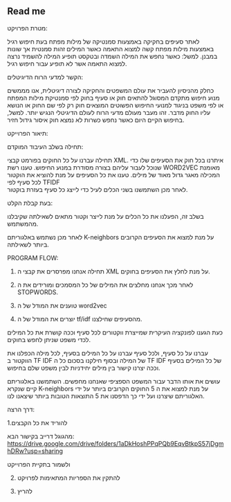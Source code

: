 ## **Read me**
מטרת הפרויקט:

 לאתר סעיפים בחקיקה באמצעות סמנטיקה של מילות מפתח
בעת חיפוש רגיל באמצעות מילות מפתח קשה למצוא התאמה כאשר המילים זהות סמנטית אך שונות במבנן. למשל: כאשר נחפש את המילה השמדה ובטקסט תופיע המילה להשמיד נרצה למצוא התאמה אשר לא תופיע עבור חיפוש רגיל.

הקשר למדעי הרוח הדיגיטלים:

כחלק מהניסיון להעביר את עולם המשפטים והחקיקה לצורה דיגיטלית, אנו מממשים מנוע חיפוש מתקדם המסוגל להתאים חוק או סעיף בחוק לפי סמנטיקת מילות המפתח או לפי משפט בניגוד למנועי החיפוש הפשוטים המוצאים חוק רק לפי שם החוק או הנושא עליו החוק מדבר. זהו מעבר מעולם מדעי הרוח לעולם הדיגיטלי הנגיש יותר. למשל, בחיפוש הקיים היום כאשר נחפש כשרות לא נמצא חוק איסור גידול חזיר.

תיאור הפרוייקט:

תחילה בשלב העיבוד המוקדם:

תחילה עברנו על כל החוקים בפורמט קבצי XML. איתרנו בכל חוק את הסעיפים שלו כדי שנוכל לעבור עליהם בצורה מסודרת במנוע החיפוש.
טענו רשת WORD2VEC מאומנת המכילה מאגר גדול מאוד של מילים.
טענו את כל הסעיפים על מנת להוציא את הוקטור לכל סעיף לפי TFIDF  
לאחר מכן השתמשנו בשני הכלים לעיל כדי לייצג כל סעיף בעזרת בוקטור.

בעת קבלת הקלט:

בשלב זה, הפעלנו את כל הכלים על מנת לייצר וקטור מתאים לשאילתה שקיבלנו מהמשתמש.

לאחר מכן נשתמש באלגוריתם K-neighbors 
על מנת למצוא את הסעיפים הקרובים ביותר לשאילתה.

PROGRAM FLOW: 
1. תחילה אנחנו מפרסרים את קבצי ה XML 
על מנת לחלץ את הסעיפים בחוקים. 

2. לאחר מכך אנחנו מחלצים את המילים של כל המסמכים ומורידים את ה STOPWORDS. 

3. טוענים את המודל של ה 
word2vec 

4. יוצרים את המודל של ה tf/idf 
מהסעיפים שחילצנו. 

כעת הגענו לפונקציה העיקרית שמייצרת ווקטורים לכל סעיף וככה קושרת את כל המילים לכדי משפט שניתן לחפש בחוקים. 

עברנו על כל סעיף, ולכל סעיף עברנו על כל המילים בסעיף, לכל מילה הכפלנו את הווקטור ב 
TF IDF
של המילה ובסוף חילקנו בסכום כל ה
TF IDF 
של כל המילים בסעיף וככה יצרנו קישור בין מילים יחידניות לבין משפט שלם בחיפוש.  


עושים את אותו הדבר עבור המשפט הספציפי שאנחנו מחפשים. 
השתמשנו באלגוריתם קיים שנקרא  K-neighbors 
על מנת למצוא את ה 5 החוקים הקרובים ביותר על ידי האלגוריתם שיצרנו ועל ידי כך הדפסנו את 5 התוצאות הטובות ביותר שיצאנו לנו. 


דרך הרצה:

1.להוריד את כל הקבצים 
 
מהגוגל דרייב בקישור הבא: https://drive.google.com/drive/folders/1aDkHoshPPqPQb9EqvBtkpS57jDgmhDRw?usp=sharing

ולשמור בתקיית הפרוייקט
 
2. להתקין את הספריות המתאימות לפרויקט

3. להריץ
